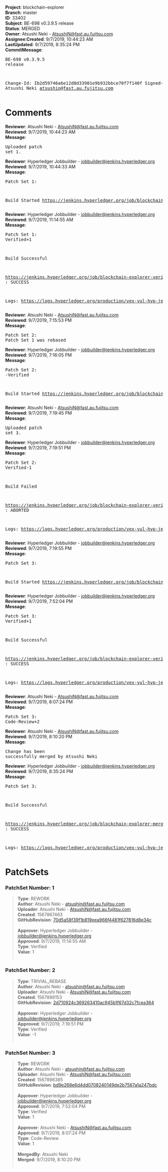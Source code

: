 <strong>Project</strong>: blockchain-explorer</br><strong>Branch</strong>: master<br><strong>ID</strong>: 33402<br><strong>Subject</strong>: BE-698 v0.3.9.5 release<br><strong>Status</strong>: MERGED<br><strong>Owner</strong>: Atsushi Neki - AtsushiN@fast.au.fujitsu.com<br><strong>Assignee</strong>:<strong>Created</strong>: 9/7/2019, 10:44:23 AM<br><strong>LastUpdated</strong>: 9/7/2019, 8:35:24 PM<br><strong>CommitMessage</strong>:<br><pre>BE-698 v0.3.9.5 release

Change-Id: Ib2d59746a6e12d8d33901e9b932bbce70f7f140f
Signed-off-by: Atsushi Neki <atsushin@fast.au.fujitsu.com>
</pre><h1>Comments</h1><strong>Reviewer</strong>: Atsushi Neki - AtsushiN@fast.au.fujitsu.com<br><strong>Reviewed</strong>: 9/7/2019, 10:44:23 AM<br><strong>Message</strong>: <pre>Uploaded patch set 1.</pre><strong>Reviewer</strong>: Hyperledger Jobbuilder - jobbuilder@jenkins.hyperledger.org<br><strong>Reviewed</strong>: 9/7/2019, 10:44:33 AM<br><strong>Message</strong>: <pre>Patch Set 1:

Build Started https://jenkins.hyperledger.org/job/blockchain-explorer-verify-x86_64/298/</pre><strong>Reviewer</strong>: Hyperledger Jobbuilder - jobbuilder@jenkins.hyperledger.org<br><strong>Reviewed</strong>: 9/7/2019, 11:14:55 AM<br><strong>Message</strong>: <pre>Patch Set 1: Verified+1

Build Successful 

https://jenkins.hyperledger.org/job/blockchain-explorer-verify-x86_64/298/ : SUCCESS

Logs: https://logs.hyperledger.org/production/vex-yul-hyp-jenkins-3/blockchain-explorer-verify-x86_64/298</pre><strong>Reviewer</strong>: Atsushi Neki - AtsushiN@fast.au.fujitsu.com<br><strong>Reviewed</strong>: 9/7/2019, 7:15:53 PM<br><strong>Message</strong>: <pre>Patch Set 2: Patch Set 1 was rebased</pre><strong>Reviewer</strong>: Hyperledger Jobbuilder - jobbuilder@jenkins.hyperledger.org<br><strong>Reviewed</strong>: 9/7/2019, 7:16:05 PM<br><strong>Message</strong>: <pre>Patch Set 2: -Verified

Build Started https://jenkins.hyperledger.org/job/blockchain-explorer-verify-x86_64/300/</pre><strong>Reviewer</strong>: Atsushi Neki - AtsushiN@fast.au.fujitsu.com<br><strong>Reviewed</strong>: 9/7/2019, 7:19:45 PM<br><strong>Message</strong>: <pre>Uploaded patch set 3.</pre><strong>Reviewer</strong>: Hyperledger Jobbuilder - jobbuilder@jenkins.hyperledger.org<br><strong>Reviewed</strong>: 9/7/2019, 7:19:51 PM<br><strong>Message</strong>: <pre>Patch Set 2: Verified-1

Build Failed 

https://jenkins.hyperledger.org/job/blockchain-explorer-verify-x86_64/300/ : ABORTED

Logs: https://logs.hyperledger.org/production/vex-yul-hyp-jenkins-3/blockchain-explorer-verify-x86_64/300</pre><strong>Reviewer</strong>: Hyperledger Jobbuilder - jobbuilder@jenkins.hyperledger.org<br><strong>Reviewed</strong>: 9/7/2019, 7:19:55 PM<br><strong>Message</strong>: <pre>Patch Set 3:

Build Started https://jenkins.hyperledger.org/job/blockchain-explorer-verify-x86_64/301/</pre><strong>Reviewer</strong>: Hyperledger Jobbuilder - jobbuilder@jenkins.hyperledger.org<br><strong>Reviewed</strong>: 9/7/2019, 7:52:04 PM<br><strong>Message</strong>: <pre>Patch Set 3: Verified+1

Build Successful 

https://jenkins.hyperledger.org/job/blockchain-explorer-verify-x86_64/301/ : SUCCESS

Logs: https://logs.hyperledger.org/production/vex-yul-hyp-jenkins-3/blockchain-explorer-verify-x86_64/301</pre><strong>Reviewer</strong>: Atsushi Neki - AtsushiN@fast.au.fujitsu.com<br><strong>Reviewed</strong>: 9/7/2019, 8:07:24 PM<br><strong>Message</strong>: <pre>Patch Set 3: Code-Review+2</pre><strong>Reviewer</strong>: Atsushi Neki - AtsushiN@fast.au.fujitsu.com<br><strong>Reviewed</strong>: 9/7/2019, 8:10:20 PM<br><strong>Message</strong>: <pre>Change has been successfully merged by Atsushi Neki</pre><strong>Reviewer</strong>: Hyperledger Jobbuilder - jobbuilder@jenkins.hyperledger.org<br><strong>Reviewed</strong>: 9/7/2019, 8:35:24 PM<br><strong>Message</strong>: <pre>Patch Set 3:

Build Successful 

https://jenkins.hyperledger.org/job/blockchain-explorer-merge-x86_64/146/ : SUCCESS

Logs: https://logs.hyperledger.org/production/vex-yul-hyp-jenkins-3/blockchain-explorer-merge-x86_64/146</pre><h1>PatchSets</h1><h3>PatchSet Number: 1</h3><blockquote><strong>Type</strong>: REWORK<br><strong>Author</strong>: Atsushi Neki - atsushin@fast.au.fujitsu.com<br><strong>Uploader</strong>: Atsushi Neki - AtsushiN@fast.au.fujitsu.com<br><strong>Created</strong>: 1567867463<br><strong>GitHubRevision</strong>: [70d5a58f39f1b819eea966f4481f627816d8e34c](https://github.com/hyperledger/blockchain-explorer/commit/70d5a58f39f1b819eea966f4481f627816d8e34c)<br><br><strong>Approver</strong>: Hyperledger Jobbuilder - jobbuilder@jenkins.hyperledger.org<br><strong>Approved</strong>: 9/7/2019, 11:14:55 AM<br><strong>Type</strong>: Verified<br><strong>Value</strong>: 1<br><br></blockquote><h3>PatchSet Number: 2</h3><blockquote><strong>Type</strong>: TRIVIAL_REBASE<br><strong>Author</strong>: Atsushi Neki - atsushin@fast.au.fujitsu.com<br><strong>Uploader</strong>: Atsushi Neki - AtsushiN@fast.au.fujitsu.com<br><strong>Created</strong>: 1567898153<br><strong>GitHubRevision</strong>: [2d710924c369263410ac945b1f67d32c7fcea364](https://github.com/hyperledger/blockchain-explorer/commit/2d710924c369263410ac945b1f67d32c7fcea364)<br><br><strong>Approver</strong>: Hyperledger Jobbuilder - jobbuilder@jenkins.hyperledger.org<br><strong>Approved</strong>: 9/7/2019, 7:19:51 PM<br><strong>Type</strong>: Verified<br><strong>Value</strong>: -1<br><br></blockquote><h3>PatchSet Number: 3</h3><blockquote><strong>Type</strong>: REWORK<br><strong>Author</strong>: Atsushi Neki - atsushin@fast.au.fujitsu.com<br><strong>Uploader</strong>: Atsushi Neki - AtsushiN@fast.au.fujitsu.com<br><strong>Created</strong>: 1567898385<br><strong>GitHubRevision</strong>: [bd9e268e6d4dd0708240149de2b7567a1a247bdc](https://github.com/hyperledger/blockchain-explorer/commit/bd9e268e6d4dd0708240149de2b7567a1a247bdc)<br><br><strong>Approver</strong>: Hyperledger Jobbuilder - jobbuilder@jenkins.hyperledger.org<br><strong>Approved</strong>: 9/7/2019, 7:52:04 PM<br><strong>Type</strong>: Verified<br><strong>Value</strong>: 1<br><br><strong>Approver</strong>: Atsushi Neki - AtsushiN@fast.au.fujitsu.com<br><strong>Approved</strong>: 9/7/2019, 8:07:24 PM<br><strong>Type</strong>: Code-Review<br><strong>Value</strong>: 1<br><br><strong>MergedBy</strong>: Atsushi Neki<br><strong>Merged</strong>: 9/7/2019, 8:10:20 PM<br><br></blockquote>